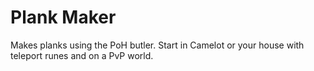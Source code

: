 # Plank Maker

Makes planks using the PoH butler. Start in Camelot or your house with teleport runes and on a
PvP world.
